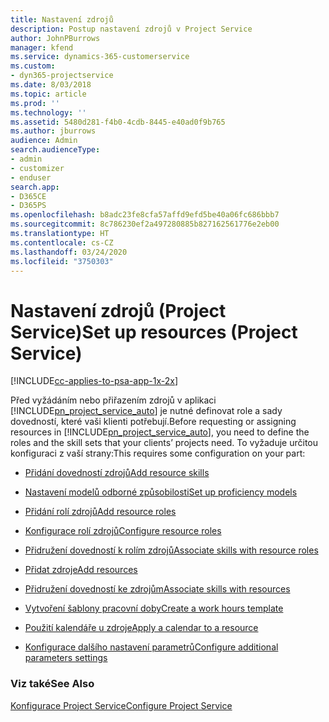 ```yaml
---
title: Nastavení zdrojů
description: Postup nastavení zdrojů v Project Service
author: JohnPBurrows
manager: kfend
ms.service: dynamics-365-customerservice
ms.custom:
- dyn365-projectservice
ms.date: 8/03/2018
ms.topic: article
ms.prod: ''
ms.technology: ''
ms.assetid: 5480d281-f4b0-4cdb-8445-e40ad0f9b765
ms.author: jburrows
audience: Admin
search.audienceType:
- admin
- customizer
- enduser
search.app:
- D365CE
- D365PS
ms.openlocfilehash: b8adc23fe8cfa57affd9efd5be40a06fc686bbb7
ms.sourcegitcommit: 8c786230ef2a497280885b827162561776e2eb00
ms.translationtype: HT
ms.contentlocale: cs-CZ
ms.lasthandoff: 03/24/2020
ms.locfileid: "3750303"
---
```

# <a name="set-up-resources-project-service"></a><span data-ttu-id="e4ae9-103">Nastavení zdrojů (Project Service)</span><span class="sxs-lookup"><span data-stu-id="e4ae9-103">Set up resources (Project Service)</span></span>

[!INCLUDE[cc-applies-to-psa-app-1x-2x](../includes/cc-applies-to-psa-app-1x-2x.md)]

<span data-ttu-id="e4ae9-104">Před vyžádáním nebo přiřazením zdrojů v aplikaci [!INCLUDE[pn_project_service_auto](../includes/pn-project-service-auto.md)] je nutné definovat role a sady dovedností, které vaši klienti potřebují.</span><span class="sxs-lookup"><span data-stu-id="e4ae9-104">Before requesting or assigning resources in [!INCLUDE[pn_project_service_auto](../includes/pn-project-service-auto.md)], you need to define the roles and the skill sets that your clients’ projects need.</span></span> <span data-ttu-id="e4ae9-105">To vyžaduje určitou konfiguraci z vaší strany:</span><span class="sxs-lookup"><span data-stu-id="e4ae9-105">This requires some configuration on your part:</span></span>  
  
-   [<span data-ttu-id="e4ae9-106">Přidání dovedností zdrojů</span><span class="sxs-lookup"><span data-stu-id="e4ae9-106">Add resource skills</span></span>](../project-service/add-resource-skills.md)  
  
-   [<span data-ttu-id="e4ae9-107">Nastavení modelů odborné způsobilosti</span><span class="sxs-lookup"><span data-stu-id="e4ae9-107">Set up proficiency models</span></span>](../project-service/set-up-proficiency-models.md)  
  
-   [<span data-ttu-id="e4ae9-108">Přidání rolí zdrojů</span><span class="sxs-lookup"><span data-stu-id="e4ae9-108">Add resource roles</span></span>](../project-service/add-resource-roles.md)  
  
-   [<span data-ttu-id="e4ae9-109">Konfigurace rolí zdrojů</span><span class="sxs-lookup"><span data-stu-id="e4ae9-109">Configure resource roles</span></span>](../project-service/configure-resource-roles.md)  
  
-   [<span data-ttu-id="e4ae9-110">Přidružení dovedností k rolím zdrojů</span><span class="sxs-lookup"><span data-stu-id="e4ae9-110">Associate skills with resource roles</span></span>](../project-service/associate-skills-with-resource-roles.md)  
  
-   [<span data-ttu-id="e4ae9-111">Přidat zdroje</span><span class="sxs-lookup"><span data-stu-id="e4ae9-111">Add resources</span></span>](../project-service/add-resources.md)  
  
-   [<span data-ttu-id="e4ae9-112">Přidružení dovedností ke zdrojům</span><span class="sxs-lookup"><span data-stu-id="e4ae9-112">Associate skills with resources</span></span>](../project-service/associate-skills-with-resources.md)  
  
-   [<span data-ttu-id="e4ae9-113">Vytvoření šablony pracovní doby</span><span class="sxs-lookup"><span data-stu-id="e4ae9-113">Create a work hours template</span></span>](../project-service/create-work-hours-template.md)  
  
-   [<span data-ttu-id="e4ae9-114">Použití kalendáře u zdroje</span><span class="sxs-lookup"><span data-stu-id="e4ae9-114">Apply a calendar to a resource</span></span>](../project-service/apply-calendar-resource.md)  
  
-   [<span data-ttu-id="e4ae9-115">Konfigurace dalšího nastavení parametrů</span><span class="sxs-lookup"><span data-stu-id="e4ae9-115">Configure additional parameters settings</span></span>](../project-service/configure-additional-parameters-settings.md)  
  
### <a name="see-also"></a><span data-ttu-id="e4ae9-116">Viz také</span><span class="sxs-lookup"><span data-stu-id="e4ae9-116">See Also</span></span>  
 [<span data-ttu-id="e4ae9-117">Konfigurace Project Service</span><span class="sxs-lookup"><span data-stu-id="e4ae9-117">Configure Project Service</span></span>](../project-service/configure.md)
